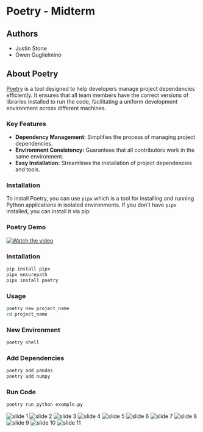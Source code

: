 # Poetry - Midterm

## Authors
- Justin Stone
- Owen Guglielmino

## About Poetry

[Poetry](https://python-poetry.org/docs/) is a tool designed to help developers manage project dependencies efficiently. It ensures that all team members have the correct versions of libraries installed to run the code, facilitating a uniform development environment across different machines. 

### Key Features
- **Dependency Management:** Simplifies the process of managing project dependencies.
- **Environment Consistency:** Guarantees that all contributors work in the same environment.
- **Easy Installation:** Streamlines the installation of project dependencies and tools.

### Installation

To install Poetry, you can use `pipx` which is a tool for installing and running Python applications in isolated environments. If you don't have `pipx` installed, you can install it via pip:

### Poetry Demo 
[![Watch the video](https://img.youtube.com/vi/3ypYZ_wsTW8/hqdefault.jpg)](https://youtu.be/3ypYZ_wsTW8?si=IsoUMy1sQHqLyscY)

### Installation

```sh
pip install pipx
pipx ensurepath
pipx install poetry
```
### Usage 

```sh
poetry new project_name
cd project_name
```

### New Environment

```sh
poetry shell
```

### Add Dependencies

```sh
poetry add pandas
poetry add numpy
```

### Run Code

```sh
poetry run python example.py
```

![slide 1](PoetryMidtermSlides/Slide1.png)
![slide 2](PoetryMidtermSlides/Slide2.png)
![slide 3](PoetryMidtermSlides/Slide3.png)
![slide 4](PoetryMidtermSlides/Slide4.png)
![slide 5](PoetryMidtermSlides/Slide5.png)
![slide 6](PoetryMidtermSlides/Slide6.png)
![slide 7](PoetryMidtermSlides/Slide7.png)
![slide 8](PoetryMidtermSlides/Slide8.png)
![slide 9](PoetryMidtermSlides/Slide9.png)
![slide 10](PoetryMidtermSlides/Slide10.png)
![slide 11](PoetryMidtermSlides/Slide11.png)
